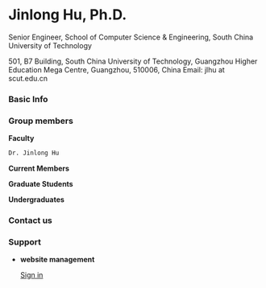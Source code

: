 
# Jinlong Hu, Ph.D.
Senior Engineer, School of Computer Science & Engineering, South China University of Technology

501, B7 Building, South China University of Technology, Guangzhou Higher Education Mega Centre, Guangzhou, 510006, China 
Email: jlhu at scut.edu.cn 

### Basic Info

### Group members
**Faculty**

```markdown
Dr. Jinlong Hu
```


**Current Members**

**Graduate Students**  


**Undergraduates**

### Contact us


### Support 
- **website management**

  [Sign in](https://github.com/largeapp/largeapp.github.io/edit/master/index.md)



